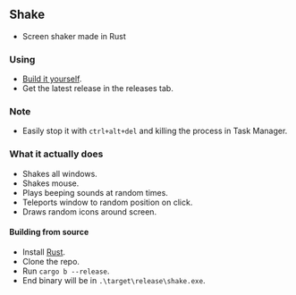 ## Shake
- Screen shaker made in Rust

### Using
- [Build it yourself](https://github.com/LandStander27/shake#building-from-source).
- Get the latest release in the releases tab.

### Note
- Easily stop it with `ctrl+alt+del` and killing the process in Task Manager.

### What it actually does
- Shakes all windows.
- Shakes mouse.
- Plays beeping sounds at random times.
- Teleports window to random position on click.
- Draws random icons around screen.

#### Building from source
- Install [Rust](https://www.rust-lang.org/).
- Clone the repo.
- Run `cargo b --release`.
- End binary will be in `.\target\release\shake.exe`.

